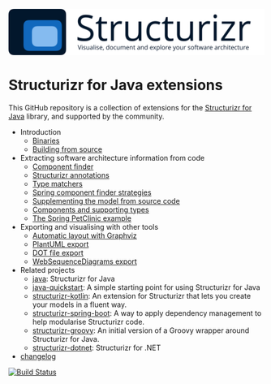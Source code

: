 ![Structurizr](docs/images/structurizr-banner.png)

# Structurizr for Java extensions

This GitHub repository is a collection of extensions for the [Structurizr for Java](https://github.com/structurizr/java) library, and supported by the community.

* Introduction
    * [Binaries](docs/binaries.md)
    * [Building from source](docs/building.md)
* Extracting software architecture information from code
    * [Component finder](docs/component-finder.md)
    * [Structurizr annotations](docs/structurizr-annotations.md)
    * [Type matchers](docs/type-matchers.md)
    * [Spring component finder strategies](docs/spring-component-finder-strategies.md)
    * [Supplementing the model from source code](docs/supplementing-from-source-code.md)
    * [Components and supporting types](docs/supporting-types.md)
    * [The Spring PetClinic example](docs/spring-petclinic.md)
* Exporting and visualising with other tools
	* [Automatic layout with Graphviz](docs/graphviz.md)
    * [PlantUML export](docs/plantuml.md)
    * [DOT file export](docs/dot.md)
    * [WebSequenceDiagrams export](docs/websequencediagrams.md)
* Related projects
    * [java](https://github.com/structurizr/java): Structurizr for Java
    * [java-quickstart](https://github.com/structurizr/java-quickstart): A simple starting point for using Structurizr for Java
    * [structurizr-kotlin](https://github.com/Catalysts/structurizr-extensions/tree/master/structurizr-kotlin): An extension for Structurizr that lets you create your models in a fluent way.
    * [structurizr-spring-boot](https://github.com/Catalysts/structurizr-extensions/tree/master/structurizr-spring-boot): A way to apply dependency management to help modularise Structurizr code.
    * [structurizr-groovy](https://github.com/tidyjava/structurizr-groovy): An initial version of a Groovy wrapper around Structurizr for Java.
    * [structurizr-dotnet](https://github.com/structurizr/dotnet): Structurizr for .NET
* [changelog](docs/changelog.md)

[![Build Status](https://travis-ci.org/structurizr/java-extensions.svg?branch=master)](https://travis-ci.org/structurizr/java-extensions)